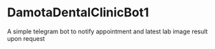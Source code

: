 # DamotaDentalClinicBot1
A simple telegram bot to notify appointment and latest lab image result upon request
